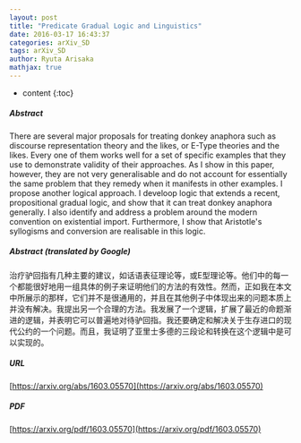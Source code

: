 ```yaml
---
layout: post
title: "Predicate Gradual Logic and Linguistics"
date: 2016-03-17 16:43:37
categories: arXiv_SD
tags: arXiv_SD
author: Ryuta Arisaka
mathjax: true
---
```


* content
{:toc}

##### Abstract
There are several major proposals for treating donkey anaphora such as discourse representation theory and the likes, or E-Type theories and the likes. Every one of them works well for a set of specific examples that they use to demonstrate validity of their approaches. As I show in this paper, however, they are not very generalisable and do not account for essentially the same problem that they remedy when it manifests in other examples. I propose another logical approach. I develoop logic that extends a recent, propositional gradual logic, and show that it can treat donkey anaphora generally. I also identify and address a problem around the modern convention on existential import. Furthermore, I show that Aristotle's syllogisms and conversion are realisable in this logic.

##### Abstract (translated by Google)
治疗驴回指有几种主要的建议，如话语表征理论等，或E型理论等。他们中的每一个都能很好地用一组具体的例子来证明他们的方法的有效性。然而，正如我在本文中所展示的那样，它们并不是很通用的，并且在其他例子中体现出来的问题本质上并没有解决。我提出另一个合理的方法。我发展了一个逻辑，扩展了最近的命题渐进的逻辑，并表明它可以普遍地对待驴回指。我还要确定和解决关于生存进口的现代公约的一个问题。而且，我证明了亚里士多德的三段论和转换在这个逻辑中是可以实现的。

##### URL
[https://arxiv.org/abs/1603.05570](https://arxiv.org/abs/1603.05570)

##### PDF
[https://arxiv.org/pdf/1603.05570](https://arxiv.org/pdf/1603.05570)

